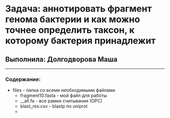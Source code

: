 # Задача: аннотировать фрагмент генома бактерии и как можно точнее определить таксон, к которому бактерия принадлежит

## Выполнила: Долгодворова Маша
----
### Содержание:
- files - папка со всеми необходимыми файлами
  - fragment10.fasta - мой файл для работы
  - __all.fa - все рамки считывания (ОРС)
  - blast_res.csv - blastp по uniprot
  - 
